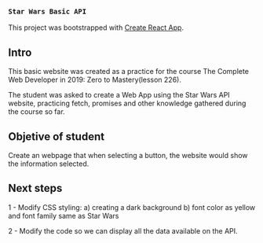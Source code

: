 ### `Star Wars Basic API`
This project was bootstrapped with [Create React App](https://github.com/facebook/create-react-app).

## Intro

This basic website was created as a practice for the course The Complete Web Developer in 2019: Zero to Mastery(lesson 226). 

The student was asked to create a Web App using the Star Wars API website, practicing fetch, promises and other knowledge gathered during the course so far.

## Objetive of student

Create an webpage that when selecting a button, the website would show the information selected.

## Next steps

1 - Modify CSS styling:
 a) creating a dark background
 b) font color as yellow and font family same as Star Wars 

2 - Modify the code so we can display all the data available on the API.

